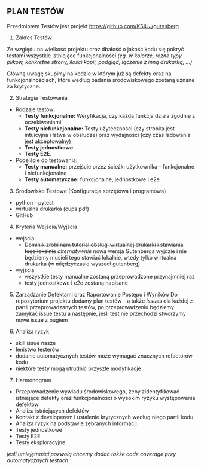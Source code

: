 ## PLAN TESTÓW
Przedmiotem Testów jest projekt https://github.com/KSIUJ/gutenberg 

1) Zakres Testów
   
Ze względu na wielkość projektu oraz dbałość o jakość kodu się pokryć testami wszystkie istniejące funkcjonalności *(eg. w kolorze, rozne typy plikow, konkretne strony, ilości kopii, podgląd, łączenie z inną drukarką, ...)*

Główną uwagę skupimy na kodzie w którym już są defekty oraz na funkcjonalnościach, które według badania środowiskowego zostaną uznane za krytyczne.

2) Strategia Testowania 
- Rodzaje testów:
  - **Testy funkcjonalne:** Weryfikacja, czy każda funkcja działa zgodnie z oczekiwaniami.
  - **Testy niefunkcjonalne:** Testy użyteczności (czy stronka jest intuicyjna i łatwa w obsłudze) oraz wydajności (czy czas ładowania jest akceptowalny)
  - **Testy jednostkowe.**
  - **Testy E2E.**
- Podejście do testowania: 
  - **Testy manualne:** przejście przez ścieżki użytkownika - funkcjonalne i niefunkcjonalne 
  - **Testy automatyczne:** funkcjonalne, jednostkowe i e2e
 

3) Środowisko Testowe (Konfiguracja sprzętowa i programowa)
- python - pytest
- wirtualna drukarka (cups pdf)
- GitHub

4) Kryteria Wejścia/Wyjścia
- wejścia:
  -  ~~Dominik zrobi nam tutorial obsługi wirtualnej drukarki i stawiania tego lokalnie~~ *alternatywnie* nowa wersja Gutenberga wyjdzie i nie będziemy musieli tego stawiać lokalnie, wtedy tylko wirtualna drukarka (w międzyczasie wyszedł gutenberg)
- wyjścia:
  - wszystkie testy manualne zostaną przeprowadzone przynajmniej raz
  - testy jednostkowe i e2e zostaną napisane

5) Zarządzanie Defektami oraz Raportowanie Postępu i Wyników
Do repozytorium projektu dodamy plan testów - a także *issues* dla każdej z partii przeprowadzanych testów, po przeprowadzeniu będziemy zamykać issue testu a następnie, jeśli test nie przechodzi stworzymy nowe issue z bugiem
  
6) Analiza ryzyk

- skill issue nasze
- lenistwo testerów
- dodanie automatycznych testów może wymagać znacznych refactorów kodu
- niektóre testy mogą utrudnić przyszłe modyfikacje

7) Harmonogram

* Przeprowadzenie wywiadu środowiskowego, żeby zidentyfikować istniejące defekty oraz funkcjonalności o wysokim ryzyku występowania defektów
* Analiza istniejących defektów
* Kontakt z developerem i ustalenie krytycznych według niego partii kodu
* Analiza ryzyk na podstawie zebranych informacji
* Testy jednostkowe
* Testy E2E
* Testy eksploracyjne

*jesli umiejętności pozwolą chcemy dodać także code coverage przy automatycznych testach*
